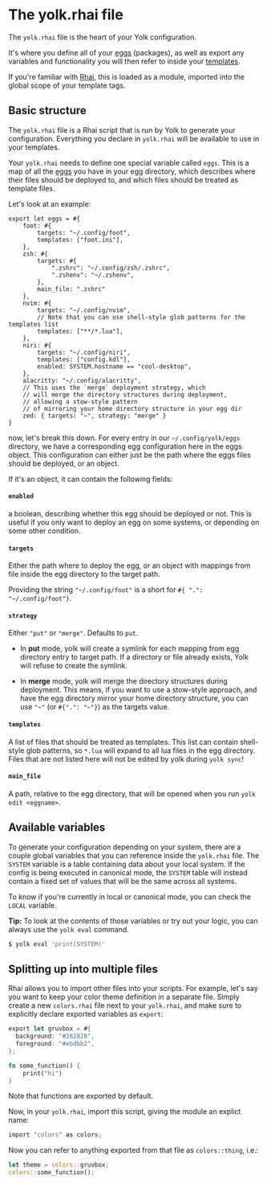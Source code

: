 # The yolk.rhai file

The `yolk.rhai` file is the heart of your Yolk configuration.

It's where you define all of your [eggs](eggs.md) (packages), as well as export any variables and functionality you will then refer to inside your [templates](templates.md).

If you're familiar with [Rhai](https://rhai.rs/), this is loaded as a module, imported into the global scope of your template tags.

## Basic structure

The `yolk.rhai` file is a Rhai script that is run by Yolk to generate your configuration.
Everything you declare in `yolk.rhai` will be available to use in your templates.

Your `yolk.rhai` needs to define one special variable called `eggs`.
This is a map of all the [eggs](./eggs.md) you have in your egg directory,
which describes where their files should be deployed to,
and which files should be treated as template files.

Let's look at an example:

```rust,ignore
export let eggs = #{
    foot: #{
        targets: "~/.config/foot",
        templates: ["foot.ini"],
    },
    zsh: #{
        targets: #{
            ".zshrc": "~/.config/zsh/.zshrc",
            ".zshenv": "~/.zshenv",
        },
        main_file: ".zshrc"
    },
    nvim: #{
        targets: "~/.config/nvim",
        // Note that you can use shell-style glob patterns for the templates list
        templates: ["**/*.lua"],
    },
    niri: #{
        targets: "~/.config/niri",
        templates: ["config.kdl"],
        enabled: SYSTEM.hostname == "cool-desktop",
    },
    alacritty: "~/.config/alacritty",
    // This uses the `merge` deployment strategy, which
    // will merge the directory structures during deployment,
    // allowing a stow-style pattern
    // of mirroring your home directory structure in your egg dir
    zed: { targets: "~", strategy: "merge" }
}
```

now, let's break this down.
For every entry in our `~/.config/yolk/eggs` directory, we have a corresponding egg configuration here in the eggs object.
This configuration can either just be the path where the eggs files should be deployed,
or an object.

If it's an object, it can contain the following fields:

#### `enabled`
a boolean, describing whether this egg should be deployed or not.
This is useful if you only want to deploy an egg on some systems, or depending on some other condition.

#### `targets`
Either the path where to deploy the egg, or an object with mappings from file inside the egg directory to the target path.

Providing the string `"~/.config/foot"` is a short for `#{ ".": "~/.config/foot"}`.

#### `strategy`
Either `"put"` or `"merge"`. Defaults to `put`.

- In **put** mode, yolk will create a symlink for each mapping from egg directory entry to target path.
If a directory or file already exists, Yolk will refuse to create the symlink.

- In **merge** mode, yolk will merge the directory structures during deployment.
This means, if you want to use a stow-style approach, and have the egg directory mirror your home directory structure, you can use
`"~"` (or `#{".": "~"}`) as the targets value.

#### `templates`
A list of files that should be treated as templates.
This list can contain shell-style glob patterns, so `*.lua` will expand to all lua files in the egg directory.
Files that are not listed here will not be edited by yolk during `yolk sync`!


#### `main_file`
A path, relative to the egg directory, that will be opened when you run `yolk edit <eggname>`.




## Available variables

To generate your configuration depending on your system, there are a couple global variables that you can reference inside the `yolk.rhai` file.
The `SYSTEM` variable is a table containing data about your local system.
If the config is being executed in canonical mode, the `SYSTEM` table will instead contain a fixed set of values that will be the same across all systems.

To know if you're currently in local or canonical mode, you can check the `LOCAL` variable.

**Tip:**
To look at the contents of those variables or try out your logic, you can always use the `yolk eval` command.

```bash
$ yolk eval 'print(SYSTEM)'
```

## Splitting up into multiple files

Rhai allows you to import other files into your scripts.
For example, let's say you want to keep your color theme definition in a separate file.
Simply create a new `colors.rhai` file next to your `yolk.rhai`, and make sure to explicitly declare exported variables as `export`:

```rust
export let gruvbox = #{
  background: "#282828",
  foreground: "#ebdbb2",
};

fn some_function() {
    print("hi")
}
```

Note that functions are exported by default.

Now, in your `yolk.rhai`, import this script, giving the module an explict name:

```rs
import "colors" as colors;
```

Now you can refer to anything exported from that file as `colors::thing`, i.e.:

```rs
let theme = colors::gruvbox;
colors::some_function();
```

